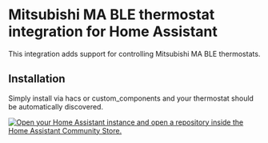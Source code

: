 # Mitsubishi MA BLE thermostat integration for Home Assistant

This integration adds support for controlling Mitsubishi MA BLE thermostats. 

## Installation

Simply install via hacs or custom_components and your thermostat should be automatically discovered.

[![Open your Home Assistant instance and open a repository inside the Home Assistant Community Store.](https://my.home-assistant.io/badges/hacs_repository.svg)](https://my.home-assistant.io/redirect/hacs_repository/?owner=cyaneous&repository=mitsubishi_matouch)
